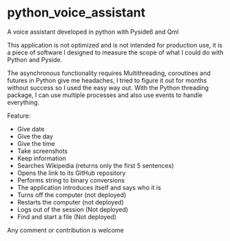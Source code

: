 # python_voice_assistant
 A voice assistant developed in python with Pyside6 and Qml

This application is not optimized and is not intended for production use, it is a piece of software I designed to measure the scope of what I could do with Python and Pyside. 

The asynchronous functionality requires Multithreading, coroutines and futures in Python give me headaches, I tried to figure it out for months without success so I used the easy way out. With the Python threading package, I can use multiple processes and also use events to handle everything.

Feature:
- Give date
- Give the day
- Give the time
- Take screenshots
- Keep information
- Searches Wikipedia (returns only the first 5 sentences)
- Opens the link to its GitHub repository
- Performs string to binary conversions
- The application introduces itself and says who it is
- Turns off the computer (not deployed)
- Restarts the computer (not deployed)
- Logs out of the session (Not deployed)
- Find and start a file (Not deployed)

Any comment or contribution is welcome